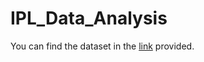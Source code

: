 # IPL_Data_Analysis
You can find the dataset in the [link](https://drive.google.com/file/d/1tw-h0xvd1ophBE3NHg-0OIa4nSpdN1rf/view?usp=sharing) provided. 
